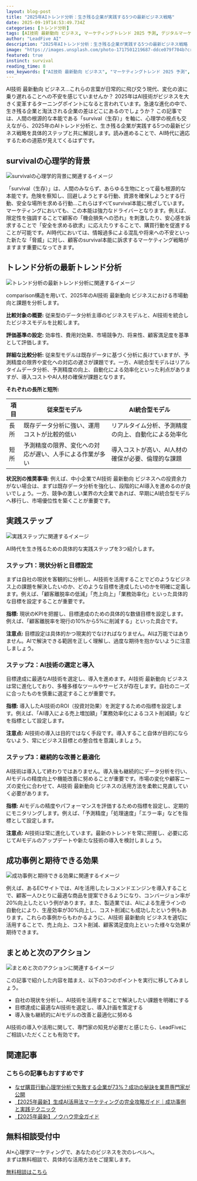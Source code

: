 ```yaml
---
layout: blog-post
title: "2025年AIトレンド分析：生き残る企業が実践する5つの最新ビジネス戦略"
date: 2025-09-19T14:53:49.734Z
categories: [トレンド分析]
tags: [AI技術 最新動向 ビジネス, マーケティングトレンド 2025 予測, デジタルマーケティング 未来, 生成AI 進化 影響]
author: "LeadFive AI"
description: "2025年AIトレンド分析：生き残る企業が実践する5つの最新ビジネス戦略 - LeadFiveが提供するAI×心理学マーケティングの実践ガイド"
image: "https://images.unsplash.com/photo-1717501219687-ddce079f704b?crop=entropy&cs=tinysrgb&fit=max&fm=jpg&ixid=M3w3ODc1MzN8MHwxfHNlYXJjaHw2M3x8QUklMjB0ZWNobm9sb2d5fGVufDF8MHx8fDE3NTgyOTM2Mjd8MA&ixlib=rb-4.1.0&q=80&w=1080&w=1200&h=630&fit=crop&crop=smart"
featured: true
instinct: survival
reading_time: 8
seo_keywords: ["AI技術 最新動向 ビジネス", "マーケティングトレンド 2025 予測", "デジタルマーケティング 未来", "生成AI 進化 影響"]
---
```


AI技術 最新動向 ビジネス…これらの言葉が日常的に飛び交う現代、変化の波に乗り遅れることへの不安を感じていませんか？  2025年はAI技術がビジネスを大きく変革するターニングポイントになると言われています。急速な進化の中で、生き残る企業と淘汰される企業の差はどこにあるのでしょうか？ この記事では、人間の根源的な本能である「survival（生存）」を軸に、心理学の視点も交えながら、2025年のAIトレンド分析と、生き残る企業が実践する5つの最新ビジネス戦略を具体的ステップと共に解説します。読み進めることで、AI時代に適応するための道筋が見えてくるはずです。


## survivalの心理学的背景
![survivalの心理学的背景に関連するイメージ](https://images.unsplash.com/photo-1484662020986-75935d2ebc66?crop=entropy&cs=tinysrgb&fit=max&fm=jpg&ixid=M3w3ODc1MzN8MHwxfHNlYXJjaHwxMDF8fG1hY2hpbmUlMjBsZWFybmluZ3xlbnwxfDB8fHwxNzU4MjkzNjI3fDA&ixlib=rb-4.1.0&q=80&w=1080&w=1200&h=630&fit=crop&crop=smart)

「survival（生存）」は、人間のみならず、あらゆる生物にとって最も根源的な本能です。危険を察知し、回避しようとする行動、資源を確保しようとする行動、安全な場所を求める行動…これらはすべてsurvival本能に根ざしています。マーケティングにおいても、この本能は強力なドライバーとなります。例えば、限定性を強調することで顧客の「機会損失への恐れ」を刺激したり、安心感を訴求することで「安全を求める欲求」に応えたりすることで、購買行動を促進することが可能です。AI時代においては、情報過多による混乱や将来への不安といった新たな「脅威」に対し、顧客のsurvival本能に訴求するマーケティング戦略がますます重要になってきます。


## トレンド分析の最新トレンド分析
![トレンド分析の最新トレンド分析に関連するイメージ](https://images.unsplash.com/photo-1587826154528-f1adec0a4653?crop=entropy&cs=tinysrgb&fit=max&fm=jpg&ixid=M3w3ODc1MzN8MHwxfHNlYXJjaHwyOXx8ZW1lcmdpbmclMjB0ZWNobm9sb2d5fGVufDF8MHx8fDE3NTgyOTA0Mzd8MA&ixlib=rb-4.1.0&q=80&w=1080&w=1200&h=630&fit=crop&crop=smart)

comparison構造を用いて、2025年のAI技術 最新動向 ビジネスにおける市場動向と課題を分析します。

**比較対象の概要:** 従来型のデータ分析主導のビジネスモデルと、AI技術を統合したビジネスモデルを比較します。

**評価基準の設定:** 効率性、費用対効果、市場競争力、将来性、顧客満足度を基準として評価します。

**詳細な比較分析:** 従来型モデルは既存データに基づく分析に長けていますが、予測精度の限界や変化への対応の遅さが課題です。一方、AI統合型モデルはリアルタイムデータ分析、予測精度の向上、自動化による効率化といった利点がありますが、導入コストやAI人材の確保が課題となります。

**それぞれの長所と短所:**

| 項目 | 従来型モデル | AI統合型モデル |
|---|---|---|
| 長所 | 既存データ分析に強い、運用コストが比較的低い | リアルタイム分析、予測精度の向上、自動化による効率化 |
| 短所 | 予測精度の限界、変化への対応が遅い、人手による作業が多い | 導入コストが高い、AI人材の確保が必要、倫理的な課題 |

**状況別の推奨事項:**  例えば、中小企業でAI技術 最新動向 ビジネスへの投資余力がない場合は、まずは既存データ分析を強化し、段階的にAI導入を進めるのが良いでしょう。一方、競争の激しい業界の大企業であれば、早期にAI統合型モデルへ移行し、市場優位性を築くことが重要です。


## 実践ステップ
![実践ステップに関連するイメージ](https://images.unsplash.com/photo-1677442135730-64f105e0ea05?crop=entropy&cs=tinysrgb&fit=max&fm=jpg&ixid=M3w3ODc1MzN8MHwxfHNlYXJjaHwxMTB8fEFJJTIwdGVjaG5vbG9neXxlbnwxfDB8fHwxNzU4MjkzNjI4fDA&ixlib=rb-4.1.0&q=80&w=1080&w=1200&h=630&fit=crop&crop=smart)

AI時代を生き残るための具体的な実践ステップを3つ紹介します。

### ステップ1：現状分析と目標設定

まずは自社の現状を客観的に分析し、AI技術を活用することでどのようなビジネス上の課題を解決したいのか、どのような目標を達成したいのかを明確に定義します。例えば、「顧客離脱率の低減」「売上向上」「業務効率化」といった具体的な目標を設定することが重要です。

**指標:**  現状のKPIを把握し、目標達成のための具体的な数値目標を設定します。例えば、「顧客離脱率を現行の10%から5%に削減する」といった具合です。

**注意点:**  目標設定は具体的かつ現実的でなければなりません。AIは万能ではありません。AIで解決できる範囲を正しく理解し、過度な期待を抱かないように注意しましょう。


### ステップ2：AI技術の選定と導入

目標達成に最適なAI技術を選定し、導入を進めます。AI技術 最新動向 ビジネスは常に進化しており、多種多様なツールやサービスが存在します。自社のニーズに合ったものを慎重に選定することが重要です。

**指標:**  導入したAI技術のROI（投資対効果）を測定するための指標を設定します。例えば、「AI導入による売上増加額」「業務効率化によるコスト削減額」などを指標として設定します。

**注意点:** AI技術の導入は目的ではなく手段です。導入すること自体が目的にならないよう、常にビジネス目標との整合性を意識しましょう。


### ステップ3：継続的な改善と最適化

AI技術は導入して終わりではありません。導入後も継続的にデータ分析を行い、AIモデルの精度向上や機能改善に努めることが重要です。市場の変化や顧客ニーズの変化に合わせて、AI技術 最新動向 ビジネスの活用方法を柔軟に見直していく必要があります。

**指標:** AIモデルの精度やパフォーマンスを評価するための指標を設定し、定期的にモニタリングします。例えば、「予測精度」「処理速度」「エラー率」などを指標として設定します。

**注意点:** AI技術は常に進化しています。最新のトレンドを常に把握し、必要に応じてAIモデルのアップデートや新たな技術の導入を検討しましょう。


## 成功事例と期待できる効果
![成功事例と期待できる効果に関連するイメージ](https://images.unsplash.com/photo-1578638341562-d20558fbbcb5?crop=entropy&cs=tinysrgb&fit=max&fm=jpg&ixid=M3w3ODc1MzN8MHwxfHNlYXJjaHwyMDl8fGNhc2UlMjBzdHVkeXxlbnwxfDB8fHwxNzU4MjkzNjI5fDA&ixlib=rb-4.1.0&q=80&w=1080&w=1200&h=630&fit=crop&crop=smart)

例えば、あるECサイトでは、AIを活用したレコメンドエンジンを導入することで、顧客一人ひとりに最適な商品を提案できるようになり、コンバージョン率が20%向上したという例があります。また、製造業では、AIによる生産ラインの自動化により、生産効率が30%向上し、コスト削減にも成功したという例もあります。これらの事例からもわかるように、AI技術 最新動向 ビジネスを適切に活用することで、売上向上、コスト削減、顧客満足度向上といった様々な効果が期待できます。


## まとめと次のアクション
![まとめと次のアクションに関連するイメージ](https://images.unsplash.com/photo-1551793679-72caa9bc424f?crop=entropy&cs=tinysrgb&fit=max&fm=jpg&ixid=M3w3ODc1MzN8MHwxfHNlYXJjaHwxNTZ8fGlubm92YXRpb258ZW58MXwwfHx8MTc1ODI5MzYyOXww&ixlib=rb-4.1.0&q=80&w=1080&w=1200&h=630&fit=crop&crop=smart)

この記事で紹介した内容を踏まえ、以下の3つのポイントを実行に移してみましょう。

* 自社の現状を分析し、AI技術を活用することで解決したい課題を明確にする
* 目標達成に最適なAI技術を選定し、導入計画を策定する
* 導入後も継続的にAIモデルの改善と最適化に努める

AI技術の導入や活用に関して、専門家の知見が必要だと感じたら、LeadFiveにご相談いただくことも有効です。

## 関連記事

<div class="related-posts">
  <h3>こちらの記事もおすすめです</h3>
  <ul>
    <li><a href="{{ site.baseurl }}{% post_url 2025-09-03-consumer-psychology-analysis %}">なぜ購買行動心理学分析で失敗する企業が73%？成功の秘訣を業界専門家が公開</a></li>
    <li><a href="{{ site.baseurl }}{% post_url 2025-09-02-ai-marketing-complete-guide %}">【2025年最新】生成AI活用法マーケティングの完全攻略ガイド｜成功事例と実践テクニック</a></li>
    <li><a href="{{ site.baseurl }}{% post_url 2025-09-01-2025年最新ノウハウ完全ガイド %}">【2025年最新】ノウハウ完全ガイド</a></li>
  </ul>
</div>

<div class="cta-section">
  <h2>無料相談受付中</h2>
  <p>AI×心理学マーケティングで、あなたのビジネスを次のレベルへ。<br>
  まずは無料相談で、具体的な活用方法をご提案します。</p>
  <a href="https://leadfive.co.jp/contact" class="btn btn-primary btn-lg">無料相談はこちら</a>
</div>

<script type="application/ld+json">
{
  "@context": "https://schema.org",
  "@type": "BlogPosting",
  "headline": "2025年AIトレンド分析：生き残る企業が実践する5つの最新ビジネス戦略",
  "image": "https://images.unsplash.com/photo-1717501219687-ddce079f704b?crop=entropy&cs=tinysrgb&fit=max&fm=jpg&ixid=M3w3ODc1MzN8MHwxfHNlYXJjaHw2M3x8QUklMjB0ZWNobm9sb2d5fGVufDF8MHx8fDE3NTgyOTM2Mjd8MA&ixlib=rb-4.1.0&q=80&w=1080&w=1200&h=630&fit=crop&crop=smart",
  "author": {
    "@type": "Organization",
    "name": "LeadFive"
  },
  "publisher": {
    "@type": "Organization",
    "name": "LeadFive",
    "logo": {
      "@type": "ImageObject",
      "url": "https://leadfive.co.jp/assets/images/logo.png"
    }
  },
  "datePublished": "2025-09-19T14:53:49.734Z",
  "description": "2025年AIトレンド分析：生き残る企業が実践する5つの最新ビジネス戦略 - LeadFiveが提供するAI×心理学マーケティングの実践ガイド"
}
</script>
